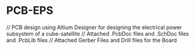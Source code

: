 # PCB-EPS
// PCB design using Altium Designer for designing the electrical power subsystem of a cube-satellite 
// Attached .PcbDoc files and .SchDoc files and .PcbLib files 
// Attached Gerber Files and Drill files for the Board 
